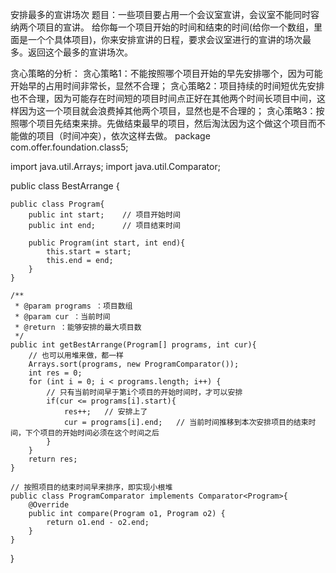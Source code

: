 安排最多的宣讲场次
题目：一些项目要占用一个会议室宣讲，会议室不能同时容纳两个项目的宣讲。 给你每一个项目开始的时间和结束的时间(给你一个数组，里面是一个个具体项目)，你来安排宣讲的日程，要求会议室进行的宣讲的场次最多。返回这个最多的宣讲场次。

贪心策略的分析：
贪心策略1：不能按照哪个项目开始的早先安排哪个，因为可能开始早的占用时间非常长，显然不合理；
贪心策略2：项目持续的时间短优先安排也不合理，因为可能存在时间短的项目时间点正好在其他两个时间长项目中间，这样因为这一个项目就会浪费掉其他两个项目，显然也是不合理的；
贪心策略3：按照哪个项目先结束来排。先做结束最早的项目，然后淘汰因为这个做这个项目而不能做的项目（时间冲突），依次这样去做。
package com.offer.foundation.class5;
 
import java.util.Arrays;
import java.util.Comparator;

public class BestArrange {
 
    public class Program{
        public int start;    // 项目开始时间
        public int end;      // 项目结束时间
 
        public Program(int start, int end){
            this.start = start;
            this.end = end;
        }
    }
 
    /**
     * @param programs ：项目数组
     * @param cur ：当前时间
     * @return ：能够安排的最大项目数
     */
    public int getBestArrange(Program[] programs, int cur){
        // 也可以用堆来做，都一样
        Arrays.sort(programs, new ProgramComparator());
        int res = 0;
        for (int i = 0; i < programs.length; i++) {
            // 只有当前时间早于第i个项目的开始时间时，才可以安排
            if(cur <= programs[i].start){
                res++;   // 安排上了
                cur = programs[i].end;   // 当前时间推移到本次安排项目的结束时间，下个项目的开始时间必须在这个时间之后
            }
        }
        return res;
    }
 
    // 按照项目的结束时间早来排序，即实现小根堆
    public class ProgramComparator implements Comparator<Program>{
        @Override
        public int compare(Program o1, Program o2) {
            return o1.end - o2.end;
        }
    }
}
